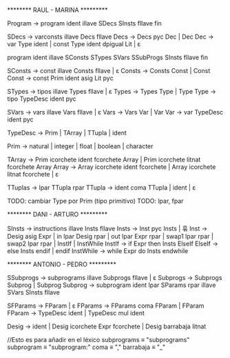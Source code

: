 
******** RAUL - MARINA *********

Program → program ident illave SDecs SInsts fllave fin

SDecs → varconsts illave Decs fllave
Decs → Decs pyc Dec | Dec
Dec → var Type ident | const Type ident dpigual Lit | ɛ

program ident illave SConsts STypes SVars SSubProgs SInsts fllave fin

SConsts → const illave Consts fllave | ɛ
Consts → Consts Const | Const
Const → const Prim ident asig Lit pyc

STypes → tipos illave Types fllave | ɛ
Types → Types Type | Type
Type → tipo TypeDesc ident pyc

SVars → vars illave Vars fllave | ɛ
Vars → Vars Var | Var
Var → var TypeDesc ident pyc


TypeDesc → Prim | TArray | TTupla | ident

Prim → natural | integer | float | boolean | character

TArray → Prim icorchete ident fcorchete Array | Prim icorchete litnat fcorchete Array
Array → Array icorchete ident fcorchete | Array icorchete litnat fcorchete | ɛ

TTuplas → lpar TTupla rpar
TTupla → ident coma TTupla | ident | ɛ


TODO: cambiar Type por Prim (tipo primitivo)
TODO: lpar, fpar


******** DANI - ARTURO *********

SInsts → instructions illave Insts fllave
Insts → Inst pyc Insts | 훆
Inst → Desig asig Expr | 
       in lpar Desig rpar |
       out lpar Expr rpar |
       swap1 lpar rpar |
       swap2 lpar rpar | 
       InstIf | InstWhile
InstIf → if Expr then Insts ElseIf
ElseIf → else Insts endif | endif
InstWhile → while Expr do Insts endwhile


******** ANTONIO - PEDRO *********

SSubprogs → subprograms illave Subprogs fllave | ɛ
Subprogs → Subprogs Subprog | Subprog
Subprog → subprogram ident lpar SParams rpar illave SVars SInsts fllave

SFParams → FParam | ɛ
FParams → FParams coma FParam | FParam
FParam → TypeDesc ident | TypeDesc mul ident

Desig → ident | Desig icorchete Expr fcorchete | Desig barrabaja litnat

//Esto es para añadir en el léxico
subprograms ≡ "subprograms"
subprogram ≡ "subprogram:"
coma ≡ ","
barrabaja ≡ "_"
